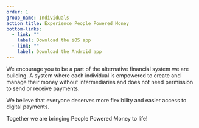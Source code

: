 ```yaml
---
order: 1
group_name: Individuals
action_title: Experience People Powered Money
bottom-links:
  - link: ""
    label: Download the iOS app
  - link: ""
    label: Download the Android app
---
```


We encourage you to be a part of the alternative financial system we are building. A system where each individual is empowered to create and manage their money without intermediaries and does not need permission to send or receive payments.

We believe that everyone deserves more flexibility and easier access to digital payments.

Together we are bringing People Powered Money to life!
